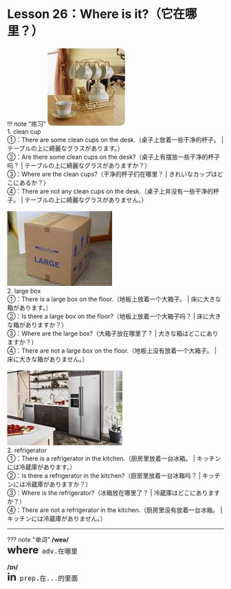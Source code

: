 # Lesson 26：Where is it?（它在哪里？）


!!! note "练习"
    ![](../img/Frist/Lesson-26/Lesson-26_01.png)<br>
    1. clean cup<br>
    ①：There are some clean cups on the desk.（桌子上放着一些干净的杯子。 | テーブルの上に綺麗なグラスがあります。）<br>
    ②：Are there some clean cups on the desk?（桌子上有摆放一些干净的杯子吗？ | テーブルの上に綺麗なグラスがありますか？）<br>
    ③：Where are the clean cups?（干净的杯子们在哪里？ | きれいなカップはどこにあるか？）<br>
    ④：There are not any clean cups on the desk.（桌子上并没有一些干净的杯子。 | テーブルの上に綺麗なグラスがありません。）<br>
    <br>
    ![](../img/Frist/Lesson-26/Lesson-26_02.png)<br>
    2. large box<br>
    ①：There is a large box on the floor.（地板上放着一个大箱子。 | 床に大きな箱があります。）<br>
    ②：Is there a large box on the floor?（地板上放着一个大箱子吗？ | 床に大きな箱がありますか？）<br>
    ③：Where are the large box?（大箱子放在哪里了？ | 大きな箱はどこにありますか？）<br>
    ④：There are not a large box on the floor.（地板上没有放着一个大箱子。 | 床に大きな箱がありません。）<br>
    <br>
    ![](../img/Frist/Lesson-26/Lesson-26_03.png)<br>
    2. refrigerator<br>
    ①：There is a refrigerator in the kitchen.（厨房里放着一台冰箱。 | キッチンには冷蔵庫があります。）<br>
    ②：Is there a refrigerator in the kitchen?（厨房里放着一台冰箱吗？ | キッチンには冷蔵庫がありますか？）<br>
    ③：Where is the refrigerator?（冰箱放在哪里了？ | 冷蔵庫はどこにありますか？）<br>
    ④：There are not a refrigerator in the kitchen.（厨房里没有放着一台冰箱。 | キッチンには冷蔵庫がありません。）<br>


---
??? note "单词"
    **/weə/**<br>
    <font size=5>**where**</font>&nbsp;&nbsp;<font size=4>`adv.在哪里`</font><br>
    <br>
    **/ɪn/**<br>
    <font size=5>**in**</font>&nbsp;&nbsp;<font size=4>`prep.在...的里面`</font><br>
    <br>




